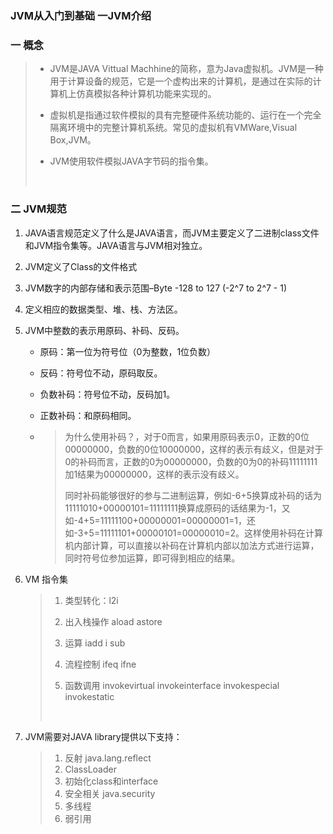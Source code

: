 ### JVM从入门到基础 一JVM介绍

### 一 概念

> * JVM是JAVA Vittual Machhine的简称，意为Java虚拟机。JVM是一种用于计算设备的规范，它是一个虚构出来的计算机，是通过在实际的计算机上仿真模拟各种计算机功能来实现的。
>
> * 虚拟机是指通过软件模拟的具有完整硬件系统功能的、运行在一个完全隔离环境中的完整计算机系统。常见的虚拟机有VMWare,Visual Box,JVM。
>
> * JVM使用软件模拟JAVA字节码的指令集。
>
>   ​
>

### 二 JVM规范

1. JAVA语言规范定义了什么是JAVA语言，而JVM主要定义了二进制class文件和JVM指令集等。JAVA语言与JVM相对独立。

2. JVM定义了Class的文件格式

3. JVM数字的内部存储和表示范围–Byte  -128 to 127 (-2^7 to 2^7 - 1)

4. 定义相应的数据类型、堆、栈、方法区。

5. JVM中整数的表示用原码、补码、反码。

   * 原码：第一位为符号位（0为整数，1位负数）

   * 反码：符号位不动，原码取反。

   * 负数补码：符号位不动，反码加1。

   * 正数补码：和原码相同。

   * > 为什么使用补码？，对于0而言，如果用原码表示0，正数的0位00000000，负数的0位10000000，这样的表示有歧义，但是对于0的补码而言，正数的0为00000000，负数的0为0的补码11111111加1结果为00000000，这样的表示没有歧义。
     >
     > 同时补码能够很好的参与二进制运算，例如-6+5换算成补码的话为11111010+00000101=11111111换算成原码的话结果为-1，又如-4+5=11111100+00000001=00000001=1，还如-3+5=11111101+00000101=00000010=2。这样使用补码在计算机内部计算，可以直接以补码在计算机内部以加法方式进行运算，同时符号位参加运算，即可得到相应的结果。​

6. VM 指令集

   > 1. 类型转化：l2i
   >
   > 2. 出入栈操作 aload astore
   >
   > 3. 运算 iadd i sub
   >
   > 4. 流程控制 ifeq ifne
   >
   > 5. 函数调用 invokevirtual invokeinterface  invokespecial  invokestatic 
   >
   >    ​

7. JVM需要对JAVA library提供以下支持：

   > 1. 反射 java.lang.reflect
   > 2. ClassLoader
   > 3. 初始化class和interface
   > 4. 安全相关 java.security
   > 5. 多线程
   > 6. 弱引用